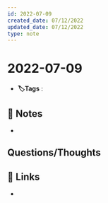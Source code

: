 ```yaml
---
id: 2022-07-09
created_date: 07/12/2022
updated_date: 07/12/2022
type: note
---
```


#  2022-07-09
- **🏷️Tags** :   
[ ](#anki-card)
## 📝 Notes
- 


## Questions/Thoughts


## 🔗 Links
- 